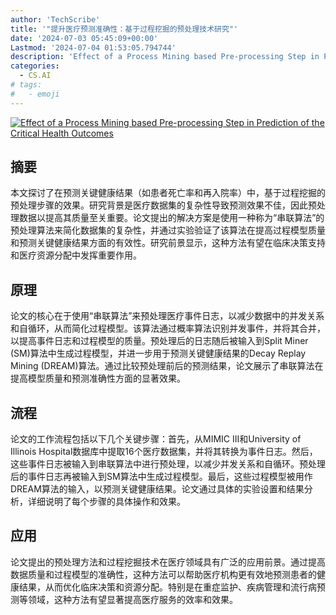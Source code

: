 ```yaml
---
author: 'TechScribe'
title: '"提升医疗预测准确性：基于过程挖掘的预处理技术研究"'
date: '2024-07-03 05:45:09+00:00'
Lastmod: '2024-07-04 01:53:05.794744'
description: 'Effect of a Process Mining based Pre-processing Step in Prediction of the Critical Health Outcomes'
categories:
  - CS.AI
# tags:
#   - emoji
---
```


[![Effect of a Process Mining based Pre-processing Step in Prediction of the Critical Health Outcomes](https://arxiv-research-1301205113.cos.ap-guangzhou.myqcloud.com/images/2407.02821v1.pdf_0.jpg)](https://arxiv.org/abs/2407.02821v1)

## 摘要

本文探讨了在预测关键健康结果（如患者死亡率和再入院率）中，基于过程挖掘的预处理步骤的效果。研究背景是医疗数据集的复杂性导致预测效果不佳，因此预处理数据以提高其质量至关重要。论文提出的解决方案是使用一种称为“串联算法”的预处理算法来简化数据集的复杂性，并通过实验验证了该算法在提高过程模型质量和预测关键健康结果方面的有效性。研究前景显示，这种方法有望在临床决策支持和医疗资源分配中发挥重要作用。<!--more-->

## 原理

论文的核心在于使用“串联算法”来预处理医疗事件日志，以减少数据中的并发关系和自循环，从而简化过程模型。该算法通过概率算法识别并发事件，并将其合并，以提高事件日志和过程模型的质量。预处理后的日志随后被输入到Split Miner (SM)算法中生成过程模型，并进一步用于预测关键健康结果的Decay Replay Mining (DREAM)算法。通过比较预处理前后的预测结果，论文展示了串联算法在提高模型质量和预测准确性方面的显著效果。

## 流程

论文的工作流程包括以下几个关键步骤：首先，从MIMIC III和University of Illinois Hospital数据库中提取16个医疗数据集，并将其转换为事件日志。然后，这些事件日志被输入到串联算法中进行预处理，以减少并发关系和自循环。预处理后的事件日志再被输入到SM算法中生成过程模型。最后，这些过程模型被用作DREAM算法的输入，以预测关键健康结果。论文通过具体的实验设置和结果分析，详细说明了每个步骤的具体操作和效果。

## 应用

论文提出的预处理方法和过程挖掘技术在医疗领域具有广泛的应用前景。通过提高数据质量和过程模型的准确性，这种方法可以帮助医疗机构更有效地预测患者的健康结果，从而优化临床决策和资源分配。特别是在重症监护、疾病管理和流行病预测等领域，这种方法有望显著提高医疗服务的效率和效果。